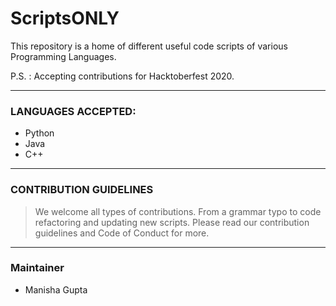 # ScriptsONLY

This repository is a home of different useful code scripts of various Programming Languages.

P.S. : Accepting contributions for Hacktoberfest 2020.

---

### LANGUAGES ACCEPTED:
* Python
* Java
* C++

---

### CONTRIBUTION GUIDELINES
> We welcome all types of contributions. From a grammar typo to code refactoring and updating new scripts. Please read our contribution guidelines and Code of Conduct for more.

---

### Maintainer
* Manisha Gupta